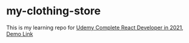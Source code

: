 # my-clothing-store

This is my learning repo for [Udemy Complete React Developer in 2021](https://www.udemy.com/course/complete-react-developer-zero-to-mastery/), [Demo Link](https://boyang-clothing-store.herokuapp.com/)
